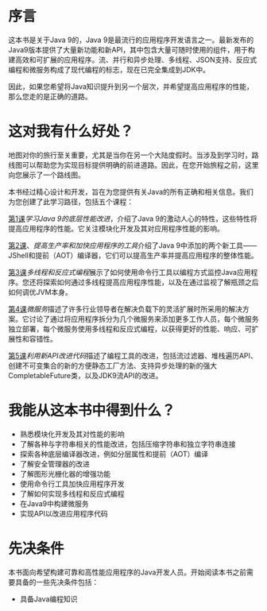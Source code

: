 # 序言

这本书是关于Java 9的，Java 9是最流行的应用程序开发语言之一。最新发布的Java9版本提供了大量新功能和新API，其中包含大量可随时使用的组件，用于构建高效和可扩展的应用程序。流、并行和异步处理、多线程、JSON支持、反应式编程和微服务构成了现代编程的标志，现在已完全集成到JDK中。

因此，如果您希望将Java知识提升到另一个层次，并希望提高应用程序的性能，那么您走的是正确的道路。

# 这对我有什么好处？

地图对你的旅行至关重要，尤其是当你在另一个大陆度假时。当涉及到学习时，路线图可以帮助您为实现目标提供明确的前进道路。因此，在您开始旅程之前，这里向您展示了一个路线图。

本书经过精心设计和开发，旨在为您提供有关Java的所有正确和相关信息。我们为您创建了此学习路径，包括五个课程：

[第1课](1.html "Chapter 1. Learning Java 9 Underlying Performance Improvements")*学习Java 9的底层性能改进*，介绍了Java 9的激动人心的特性，这些特性将提高应用程序的性能。它关注模块化开发及其对应用程序性能的影响。

[第2课](2.html "Chapter 2. Tools for Higher Productivity and Faster Application")、*提高生产率和加快应用程序的工具*介绍了Java 9中添加的两个新工具——JShell和提前（AOT）编译器，它们可以提高生产率并提高应用程序的整体性能。

[第3课](3.html "Chapter 3. Multithreading and Reactive Programming")*多线程和反应式编程*展示了如何使用命令行工具以编程方式监控Java应用程序。您还将探索如何通过多线程提高应用程序性能，以及在通过监视了解瓶颈之后如何调优JVM本身。

[第4课](4.html "Chapter 4. Microservices")*微服务*描述了许多行业领导者在解决负载下的灵活扩展时所采用的解决方案。它讨论了通过将应用程序拆分为几个微服务来添加更多工作人员，每个微服务独立部署，每个微服务使用多线程和反应式编程，以获得更好的性能、响应、可扩展性和容错性。

[第5课](5.html "Chapter 5. Making Use of New APIs to Improve Your Code")*利用新API改进代码*描述了编程工具的改进，包括流过滤器、堆栈遍历API、创建不可变集合的新的方便静态工厂方法、支持异步处理的新的强大CompletableFuture类，以及JDK9流API的改进。

# 我能从这本书中得到什么？

*   熟悉模块化开发及其对性能的影响
*   了解各种与字符串相关的性能改进，包括压缩字符串和独立字符串连接
*   探索各种底层编译器改进，例如分层属性和提前（AOT）编译
*   了解安全管理器的改进
*   了解图形光栅化器的增强功能
*   使用命令行工具加快应用程序开发
*   了解如何实现多线程和反应式编程
*   在Java9中构建微服务
*   实现API以改进应用程序代码

# 先决条件

本书面向希望构建可靠和高性能应用程序的Java开发人员。开始阅读本书之前需要具备的一些先决条件包括：

*   具备Java编程知识